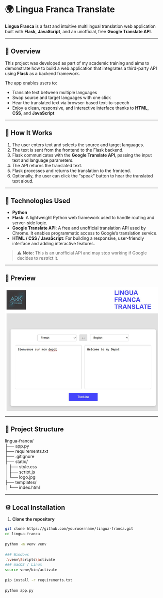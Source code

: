 # 🌍 Lingua Franca Translate

**Lingua Franca** is a fast and intuitive multilingual translation web application built with **Flask**, **JavaScript**, and an unofficial, free **Google Translate API**.

---

## 🔧 Overview

This project was developed as part of my academic training and aims to demonstrate how to build a web application that integrates a third-party API using **Flask** as a backend framework.

The app enables users to:
- Translate text between multiple languages
- Swap source and target languages with one click
- Hear the translated text via browser-based text-to-speech
- Enjoy a clean, responsive, and interactive interface thanks to **HTML**, **CSS**, and **JavaScript**

---

## 🔁 How It Works

1. The user enters text and selects the source and target languages.
2. The text is sent from the frontend to the Flask backend.
3. Flask communicates with the **Google Translate API**, passing the input text and language parameters.
4. The API returns the translated text.
5. Flask processes and returns the translation to the frontend.
6. Optionally, the user can click the "speak" button to hear the translated text aloud.

---

## 🧠 Technologies Used

- **Python**
- **Flask**: A lightweight Python web framework used to handle routing and server-side logic.
- **Google Translate API**: A free and unofficial translation API used by Chrome. It enables programmatic access to Google’s translation service.
- **HTML / CSS / JavaScript**: For building a responsive, user-friendly interface and adding interactive features.

> ⚠️ **Note:** This is an unofficial API and may stop working if Google decides to restrict it.

---

## 📸 Preview

![screenshot](static/screen_translator.jpg)

---

## 📂 Project Structure

lingua-franca/</br>
├── app.py</br>
├── requirements.txt</br>
├── .gitignore</br>
├── static/</br>
│ ├── style.css</br>
│ ├── script.js</br>
│ └── logo.jpg</br>
├── templates/</br>
│ └── index.html

---

## ⚙️ Local Installation

1. **Clone the repository**
```bash
git clone https://github.com/yourusername/lingua-franca.git
cd lingua-franca

python -m venv venv

### Windows
.\venv\Scripts\activate
### macOS / Linux
source venv/bin/activate

pip install -r requirements.txt

python app.py
